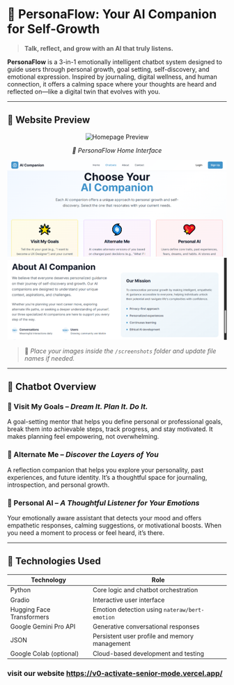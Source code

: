 # 🧠 PersonaFlow: Your AI Companion for Self-Growth

> **Talk, reflect, and grow with an AI that truly listens.**

**PersonaFlow** is a 3-in-1 emotionally intelligent chatbot system designed to guide users through personal growth, goal setting, self-discovery, and emotional expression. Inspired by journaling, digital wellness, and human connection, it offers a calming space where your thoughts are heard and reflected on—like a digital twin that evolves with you.

---

## 📸 Website Preview

<div align="center">
  <img src="screenshots/a.jpg" width="700" alt="Homepage Preview"/>
  <p><em>🔵 PersonaFlow Home Interface</em></p>

  <img src="screenshots/b.jpg" width="700" alt="Visit My Goals"/>


  <img src="screenshots/c.jpg" width="700" alt="Alternate Me"/>



</div>

> 📁 *Place your images inside the `/screenshots` folder and update file names if needed.*

---

## 🌟 Chatbot Overview

### 🎯 Visit My Goals – *Dream It. Plan It. Do It.*
A goal-setting mentor that helps you define personal or professional goals, break them into achievable steps, track progress, and stay motivated. It makes planning feel empowering, not overwhelming.

### 🧍 Alternate Me – *Discover the Layers of You*
A reflection companion that helps you explore your personality, past experiences, and future identity. It’s a thoughtful space for journaling, introspection, and personal growth.

### 🤖 Personal AI – *A Thoughtful Listener for Your Emotions*
Your emotionally aware assistant that detects your mood and offers empathetic responses, calming suggestions, or motivational boosts. When you need a moment to process or feel heard, it’s there.

---

## 🔧 Technologies Used

| Technology              | Role                                              |
|------------------------|---------------------------------------------------|
| Python                 | Core logic and chatbot orchestration              |
| Gradio                 | Interactive user interface                        |
| Hugging Face Transformers | Emotion detection using `nateraw/bert-emotion`     |
| Google Gemini Pro API  | Generative conversational responses               |
| JSON                   | Persistent user profile and memory management     |
| Google Colab (optional)| Cloud-based development and testing               |

### visit our website https://v0-activate-senior-mode.vercel.app/

